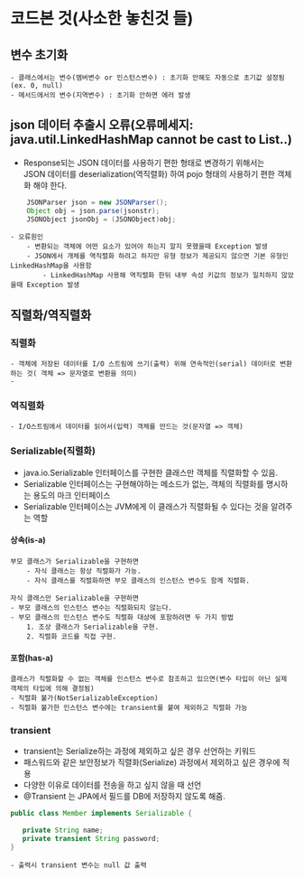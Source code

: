 # 코드본 것(사소한 놓친것 들)

## 변수 초기화
    - 클래스에서는 변수(멤버변수 or 인스턴스변수) : 초기화 안해도 자동으로 초기값 설정됨(ex. 0, null)
    - 메서드에서의 변수(지역변수) : 초기화 안하면 에러 발생
  
## json 데이터 추출시 오류(오류메세지: java.util.LinkedHashMap cannot be cast to List..)
- Response되는 JSON 데이터를 사용하기 편한 형태로 변경하기 위해서는   
  JSON 데이터를 deserialization(역직렬화) 하여 pojo 형태의 사용하기 편한 객체화 해야 한다.

```java
    JSONParser json = new JSONParser();
    Object obj = json.parse(jsonstr);
    JSONObject jsonObj = (JSONObject)obj;
```

    - 오류원인
        - 변환되는 객체에 어떤 요소가 있어야 하는지 알지 못했을때 Exception 발생
        - JSON에서 개체를 역직렬화 하려고 하지만 유형 정보가 제공되지 않으면 기본 유형인 LinkedHashMap을 사용함   
            - LinkedHashMap 사용해 역직렬화 한뒤 내부 속성 키값의 정보가 일치하지 않았을때 Exception 발생

## 직렬화/역직렬화
### 직렬화
    - 객체에 저장된 데이터를 I/O 스트림에 쓰기(출력) 위해 연속적인(serial) 데이터로 변환하는 것( 객체 => 문자열로 변환을 의미)
    - 
### 역직렬화
    - I/O스트림에서 데이터를 읽어서(입력) 객체를 만드는 것(문자열 => 객체)
    

### Serializable(직렬화)
- java.io.Serializable 인터페이스를 구현한 클래스만 객체를 직렬화할 수 있음.
- Serializable 인터페이스는 구현해야하는 메소드가 없는, 객체의 직렬화를 명시하는 용도의 마크 인터페이스
- Serializable 인터페이스는 JVM에게 이 클래스가 직렬화될 수 있다는 것을 알려주는 역할

#### 상속(is-a)   

    부모 클래스가 Serializable을 구현하면
        - 자식 클래스는 항상 직렬화가 가능.
        - 자식 클래스를 직렬화하면 부모 클래스의 인스턴스 변수도 함께 직렬화.   

    자식 클래스만 Serializable을 구현하면
    - 부모 클래스의 인스턴스 변수는 직렬화되지 않는다.
    - 부모 클래스의 인스턴스 변수도 직렬화 대상에 포함하려면 두 가지 방법
        1. 조상 클래스가 Serializable을 구현.
        2. 직렬화 코드를 직접 구현.
#### 포함(has-a)
    클래스가 직렬화할 수 없는 객체를 인스턴스 변수로 참조하고 있으면(변수 타입이 아닌 실제 객체의 타입에 의해 결정됨)
    - 직렬화 불가(NotSerializableException)
    - 직렬화 불가한 인스턴스 변수에는 transient를 붙여 제외하고 직렬화 가능

### transient
- transient는 Serialize하는 과정에 제외하고 싶은 경우 선언하는 키워드
- 패스워드와 같은 보안정보가 직렬화(Serialize) 과정에서 제외하고 싶은 경우에 적용
- 다양한 이유로 데이터를 전송을 하고 싶지 않을 때 선언
- @Transient 는 JPA에서 필드를 DB에 저장하지 않도록 해줌.
```java
public class Member implements Serializable {
    
   private String name;
   private transient String password;  
}
```
    - 출력시 transient 변수는 null 값 출력
